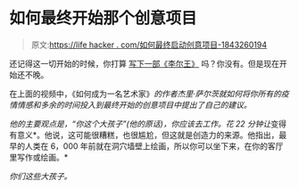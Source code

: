 # 如何最终开始那个创意项目

> 原文:[https://life hacker . com/如何最终启动创意项目-1843260194](https://lifehacker.com/how-to-finally-start-that-creative-project-1843260194)

还记得这一切开始的时候，你打算 [写下一部《李尔王》](https://twitter.com/rosannecash/status/1238700345548627969?lang=en) 吗？你没有。但是现在开始还不晚。

在上面的视频中，《如何成为一名艺术家》[](https://www.penguinrandomhouse.com/books/612484/how-to-be-an-artist-by-jerry-saltz/)*的作者杰里·萨尔茨就如何将你所有的疫情情感和多余的时间投入到最终开始的创意项目中提出了自己的建议。*

*他的主要观点是，“你这个大孩子”(他的原话)，你应该去工作。花 22 分钟让*变得有意义*。他说，这可能很糟糕，也很尴尬，但这就是创造力的来源。他指出，最早的人类在 6，000 年前就在洞穴墙壁上绘画，所以你可以坐下来，在你的客厅里写作或绘画。*

*你们这些大孩子。*